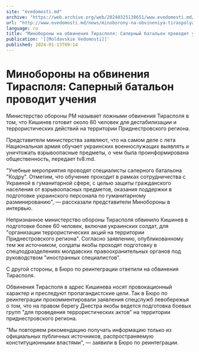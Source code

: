 ```yaml
---
site: "evedomosti.md"
archive: "https://web.archive.org/web/20240325130651/www.evedomosti.md/news/minoborony-na-obvineniya-tiraspolya-sapernyj-batalon-provodi"
url: "http://www.evedomosti.md/news/minoborony-na-obvineniya-tiraspolya-sapernyj-batalon-provodi"
language: ru
title: "Минобороны на обвинения Тирасполя: Саперный батальон проводит учения"
publication: '[[Moldavskie Vedomosti]]'
published: 2024-01-13T09:14
---
```


# Минобороны на обвинения Тирасполя: Саперный батальон проводит учения

Министерство обороны РМ называет ложными обвинения Тирасполя в том, что Кишинев готовит около 60 человек для дестабилизации и террористических действий на территории Приднестровского региона.

Представители министерства заявляют, что на самом деле с лета Национальная армия обучает украинских военнослужащих выявлять и уничтожать взрывоопасные предметы, о чем была проинформирована общественность, передает tv8.md.

"Учебные мероприятия проводят специалисты саперного батальона "Кодру". Отметим, что обучение проходит в рамках сотрудничества с Украиной в гуманитарной сфере, с целью защиты гражданского населения от взрывоопасных предметов, оказания поддержки в подготовке украинского персонала по гуманитарному разминированию", — рассказали представители Минобороны в интервью.

Непризнанное министерство обороны Тирасполя обвинило Кишинев в подготовке более 60 человек, включая украинских солдат, для "организации террористических акций на территории Приднестровского региона". Согласно заявлению, опубликованному тем же источником, солдаты якобы проходят подготовку в спецподразделениях молдавских правоохранительных органов под руководством "иностранных специалистов".

С другой стороны, в Бюро по реинтеграции ответили на обвинения Тирасполя.

Обвинения Тирасполя в адрес Кишинева носят провокационный характер и преследуют пропагандистские цели. Так в Бюро по реинтеграции прокомментировали заявления спецслужб левобережья о том, что на правом берегу Днестра якобы ведется подготовка боевых групп "для проведения террористических актов” на территории приднестровского региона.

"Мы повторяем рекомендацию получать информацию только из официальных публичных источников, распространяемую конституционными властями", — заявили в Бюро по реинтеграции.